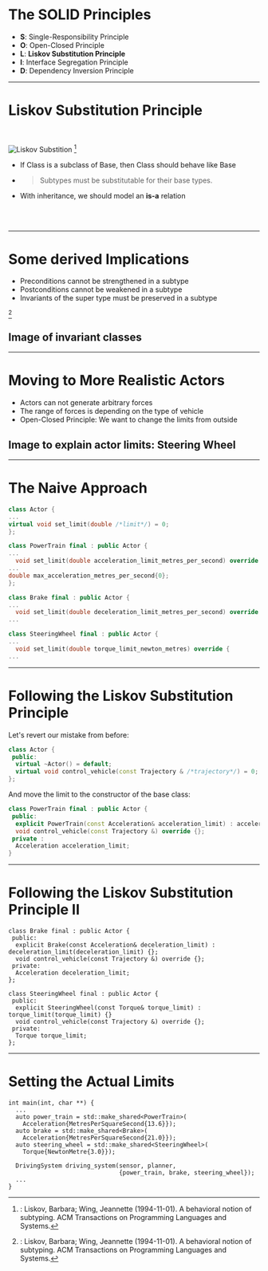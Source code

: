 # The SOLID Principles

- **S**: Single-Responsibility Principle
- **O**: Open-Closed Principle
- **L**: **Liskov Substitution Principle**
- **I**: Interface Segregation Principle
- **D**: Dependency Inversion Principle

---

# Liskov Substitution Principle
<br>

![Liskov Substition](/liskov_substitution.png) [^1] 

- If Class is a subclass of Base, then Class should behave like Base
- > Subtypes must be substitutable for their base types.
- With inheritance, we should model an **is-a** relation 

<br>
<br>

[^1]: : Liskov, Barbara; Wing, Jeannette (1994-11-01). A behavioral notion of subtyping. ACM Transactions on Programming Languages and Systems.

---

# Some derived Implications

- Preconditions cannot be strengthened in a subtype
- Postconditions cannot be weakened in a subtype
- Invariants of the super type must be preserved in a subtype

[^1]

## Image of invariant classes

[^1]: [Breaking Dependencies: The SOLID Principles - Klaus Iglberger - CppCon 2020](https://www.youtube.com/watch?v=Ntraj80qN2k)

---

# Moving to More Realistic Actors

- Actors can not generate arbitrary forces
- The range of forces is depending on the type of vehicle
- Open-Closed Principle: We want to change the limits from outside

## Image to explain actor limits: Steering Wheel

---

# The Naive Approach

```cpp {all|3,8,15,20}
class Actor {
...
virtual void set_limit(double /*limit*/) = 0;
};

class PowerTrain final : public Actor {
...
  void set_limit(double acceleration_limit_metres_per_second) override {
...
double max_acceleration_metres_per_second{0};
};

class Brake final : public Actor {
...
  void set_limit(double deceleration_limit_metres_per_second) override {
...

class SteeringWheel final : public Actor {
...
  void set_limit(double torque_limit_newton_metres) override {
...
```
---

# Following the Liskov Substitution Principle

Let's revert our mistake from before:
```cpp
class Actor {
 public:
  virtual ~Actor() = default;
  virtual void control_vehicle(const Trajectory & /*trajectory*/) = 0;
};
```

And move the limit to the constructor of the base class:
```cpp
class PowerTrain final : public Actor {
 public:
  explicit PowerTrain(const Acceleration& acceleration_limit) : acceleration_limit(acceleration_limit) {}
  void control_vehicle(const Trajectory &) override {};
 private :
  Acceleration acceleration_limit;
} 
```
---

# Following the Liskov Substitution Principle II

```cpp{all|3,11}
class Brake final : public Actor {
 public:
  explicit Brake(const Acceleration& deceleration_limit) : deceleration_limit(deceleration_limit) {};
  void control_vehicle(const Trajectory &) override {};
 private:
  Acceleration deceleration_limit;
};

class SteeringWheel final : public Actor {
 public:
  explicit SteeringWheel(const Torque& torque_limit) : torque_limit(torque_limit) {}
  void control_vehicle(const Trajectory &) override {};
 private:
  Torque torque_limit;
};
```
---

# Setting the Actual Limits

```cpp{all|4,6,8}
int main(int, char **) {
  ...
  auto power_train = std::make_shared<PowerTrain>(
    Acceleration{MetresPerSquareSecond{13.6}});
  auto brake = std::make_shared<Brake>(
    Acceleration{MetresPerSquareSecond{21.0}});
  auto steering_wheel = std::make_shared<SteeringWheel>(
    Torque{NewtonMetre{3.0}});

  DrivingSystem driving_system(sensor, planner,
                               {power_train, brake, steering_wheel});
  ...
}
```

